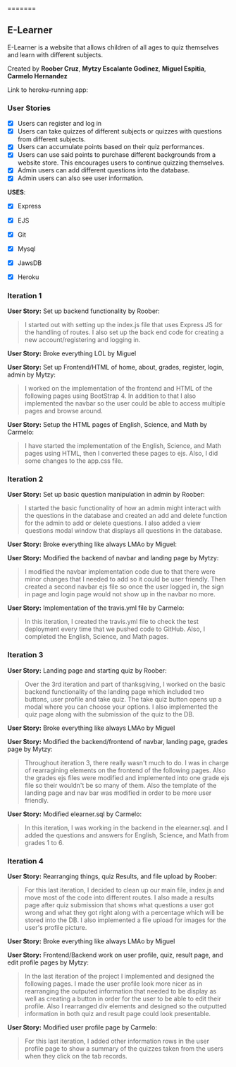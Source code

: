 =======
## E-Learner

E-Learner is a website that allows children of all ages to quiz themselves and learn with different subjects.

Created by **Roober Cruz**, **Mytzy Escalante Godinez**, **Miguel Espitia**, **Carmelo Hernandez**

Link to heroku-running app:

### User Stories

* [x] Users can register and log in
* [x] Users can take quizzes of different subjects or quizzes with questions from different subjects.
* [x] Users can accumulate points based on their quiz performances.
* [x] Users can use said points to purchase different backgrounds from a website store. This encourages users to continue quizzing themselves.
* [x] Admin users can add different questions into the database.
* [x] Admin users can also see user information.

**USES**:
* [x] Express
* [x] EJS
* [x] Git
* [x] Mysql
* [x] JawsDB
* [x] Heroku


### Iteration 1

**User Story:** Set up backend functionality by Roober:
> I started out with setting up the index.js file that uses Express JS for the handling
> of routes. I also set up the back end code for creating a new account/registering and logging in.

**User Story:** Broke everything LOL by Miguel

**User Story:** Set up Frontend/HTML of home, about, grades, register, login, admin by Mytzy:
> I worked on the implementation of the frontend and HTML of the following pages using BootStrap 4.
> In addition to that I also implemented the navbar so the user could be able to access multiple pages and browse around. 

**User Story:** Setup the HTML pages of English, Science, and Math by Carmelo:
> I have started the implementation of the English, Science, and Math pages using HTML, 
> then I converted these pages to ejs. Also, I did some changes to the app.css file.

### Iteration 2

**User Story:** Set up basic question manipulation in admin by Roober:
> I started the basic functionality of how an admin might interact with the questions in the database
> and created an add and delete function for the admin to add or delete questions.
> I also added a view questions modal window that displays all questions in the database.

**User Story:** Broke everything like always LMAo by Miguel:

**User Story:** Modified the backend of navbar and landing page by Mytzy:
> I modified the navbar implementation code due to that there were minor changes that I needed to add 
> so it could be user friendly. Then created a second navbar ejs file so once the user logged in, the sign in page and login page
> would not show up in the navbar no more.

**User Story:** Implementation of the travis.yml file by Carmelo:
> In this iteration, I created the travis.yml file to check the test deployment every time
> that we pushed code to GitHub. Also, I completed the English, Science, and Math pages.

### Iteration 3

**User Story:** Landing page and starting quiz by Roober:
> Over the 3rd iteration and part of thanksgiving, I worked on the basic backend functionality
of the landing page which included two buttons, user profile and take quiz. The take quiz button
opens up a modal where you can choose your options. I also implemented the quiz page along with the 
submission of the quiz to the DB. 

**User Story:** Broke everything like always LMAo by Miguel

**User Story:** Modified the backend/frontend of navbar, landing page, grades page by Mytzy:
> Throughout iteration 3, there really wasn't much to do. I was in charge of rearragining elements on the frontend of the following pages. 
> Also the grades ejs files were modified and implemented into one grade ejs file so their wouldn't be so many of them. Also the template
> of the landing page and nav bar was modified in order to be more user friendly.

**User Story:** Modified elearner.sql by Carmelo:
> In this iteration, I was working in the backend in the elearner.sql. and I added the questions and answers for English, Science, and Math from grades 1 to 6.

### Iteration 4

**User Story:** Rearranging things, quiz Results, and file upload by Roober:
> For this last iteration, I decided to clean up our main file, index.js and move most of the
code into different routes. I also made a results page after quiz submission that shows 
what questions a user got wrong and what they got right along with a percentage 
which will be stored into the DB. I also implemented a file upload for images for
the user's profile picture.

**User Story:** Broke everything like always LMAo by Miguel

**User Story:** Frontend/Backend work on user profile, quiz, result page, and edit profile pages by Mytzy:
> In the last iteration of the project I implemented and designed the following pages. I made the user profile look more nicer as in rearranging the outputed 
> information that needed to be display as well as creating a button in order for the user to be able to edit their profile.
> Also I rearranged div elements and designed so the outputted information in both quiz and result page could look presentable.

**User Story:** Modified user profile page by Carmelo:
> For this last iteration, I added other information rows in the user profile page to show a summary of the quizzes taken from the users when they click on the tab records. 
